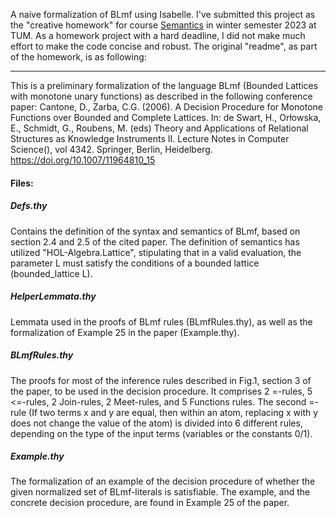 A naive formalization of BLmf using Isabelle. I've submitted this project as the "creative homework" for course [Semantics](https://www21.in.tum.de/teaching/semantics/WS23/index.html) in winter semester 2023 at TUM. As a homework project with a hard deadline, I did not make much effort to make the code concise and robust. The original "readme", as part of the homework, is as following:

---

This is a preliminary formalization of the language BLmf (Bounded Lattices with monotone unary functions) as described in the following conference paper:
Cantone, D., Zarba, C.G. (2006). A Decision Procedure for Monotone Functions over Bounded and Complete Lattices. In: de Swart, H., Orłowska, E., Schmidt, G., Roubens, M. (eds) Theory and Applications of Relational Structures as Knowledge Instruments II. Lecture Notes in Computer Science(), vol 4342. Springer, Berlin, Heidelberg. https://doi.org/10.1007/11964810_15

#### Files:

##### Defs.thy

Contains the definition of the syntax and semantics of BLmf, based on section 2.4 and 2.5 of the cited paper.
The definition of semantics has utilized "HOL-Algebra.Lattice", stipulating that in a valid evaluation, the parameter L must satisfy the conditions of a bounded lattice (bounded_lattice L).

##### HelperLemmata.thy

Lemmata used in the proofs of BLmf rules (BLmfRules.thy), as well as the formalization of Example 25 in the paper (Example.thy).

##### BLmfRules.thy

The proofs for most of the inference rules described in Fig.1, section 3 of the paper, to be used in the decision procedure. It comprises 2 =-rules, 5 <=-rules, 2 Join-rules, 2 Meet-rules, and 5 Functions rules.
The second =-rule (If two terms x and y are equal, then within an atom, replacing x with y does not change the value of the atom) is divided into 6 different rules, depending on the type of the input terms (variables or the constants 0/1).

##### Example.thy

The formalization of an example of the decision procedure of whether the given normalized set of BLmf-literals is satisfiable. The example, and the concrete decision procedure, are found in Example 25 of the paper.